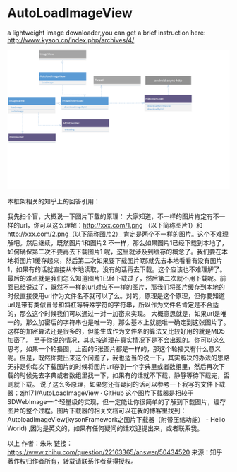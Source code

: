 # AutoLoadImageView
a lightweight image downloader,you can get a brief instruction here:
http://www.kyson.cn/index.php/archives/4/

![image](https://github.com/zjh171/AutoLoadImageView/blob/master/imagedownload_uml.png)


本框架相关的知乎上的回答引用：


我先扫个盲，大概说一下图片下载的原理：
大家知道，不一样的图片肯定有不一样的url，你可以这么理解：http://xxx.com/1.png （以下简称图片1）和 http://xxx.com/2.png（以下简称图片2） 肯定是两个不一样的图片。这个不难理解吧。然后继续，既然图片1和图片2 不一样，那么如果图片1已经下载到本地了，如何确保第二次不要再去下载图片1 呢，这里就涉及到缓存的概念了。我们要在本地将图片1缓存起来，然后第二次如果要下载图片1那就先去本地看看有没有图片1，如果有的话就直接从本地读取，没有的话再去下载。这个应该也不难理解了。
最后的难点就是我们怎么知道图片1已经下载过了，然后第二次就不用下载呢。前面已经说过了，既然不一样的url对应不一样的图片，那我们将图片缓存到本地的时候直接使用url作为文件名不就可以了么。对的，原理是这个原理，但你要知道url是带有类似冒号和斜杠等特殊字符的字符串，所以作为文件名肯定是不合适的，那么这个时候我们可以通过一对一加密来实现。
大概意思就是，如果url是唯一的，那么加密后的字符串也是唯一的，那么基本上就能唯一确定到这张图片了。这样的加密算法还是很多的，但能生成作为文件名的算法又比较好用的就是MD5加密了。
至于你说的情况，其实按道理在真实情况下是不会出现的。你可以这么思考，如果一个轮播图，上面的5张图片都是一样的，那这个轮播又有什么意义呢。但是，既然你提出来这个问题了，我也适当的说一下，其实解决的办法的思路无非是你每次下载图片的时候将图片url存到一个字典里或者数组里，然后再次下载的时候先去字典或者数组里找一下，如果有的话就不下载，静静等待下载完，否则就下载。
说了这么多原理，如果您还有疑问的话可以参考一下我写的文件下载器：zjh171/AutoLoadImageView · GitHub 这个图片下载器是相较于SDWebImage一个轻量级的实现，但一定能让你很简单的了解到下载图片，缓存图片的整个过程。图片下载器的相关文档可以在我的博客里找到：AutoloadImageView(kysonFramework之图片下载器（附带压缩功能） - Hello World) ,因为是英文的，如果有任何疑问的话欢迎提出来，或者联系我。

以上
作者：朱朱
链接：https://www.zhihu.com/question/22163365/answer/50434520
来源：知乎
著作权归作者所有，转载请联系作者获得授权。
